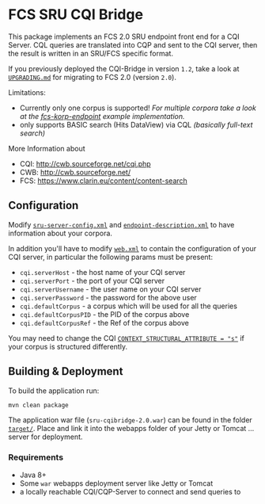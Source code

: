 # FCS SRU CQI Bridge

This package implements an FCS 2.0 SRU endpoint front end for a CQI Server. CQL queries are translated into CQP and sent to the CQI server, then the result is written in an SRU/FCS specific format.

If you previously deployed the CQI-Bridge in version `1.2`, take a look at [`UPGRADING.md`](UPGRADING.md) for migrating to FCS 2.0 (version `2.0`).

Limitations:
- Currently only one corpus is supported! _For multiple corpora take a look at the [fcs-korp-endpoint](https://github.com/clarin-eric/fcs-korp-endpoint) example implementation._
- only supports BASIC search (Hits DataView) via CQL _(basically full-text search)_

More Information about
- CQI: http://cwb.sourceforge.net/cqi.php
- CWB: http://cwb.sourceforge.net/
- FCS: https://www.clarin.eu/content/content-search

## Configuration

Modify [`sru-server-config.xml`](src/main/webapp/WEB-INF/sru-server-config.xml) and [`endpoint-description.xml`](src/main/webapp/WEB-INF/endpoint-description.xml) to have information about your corpora.

In addition you'll have to modify [`web.xml`](src/main/webapp/WEB-INF/web.xml) to contain the configuration of your CQI server, in particular the following params must be present:
- `cqi.serverHost` - the host name of your CQI server
- `cqi.serverPort` - the port of your CQI server
- `cqi.serverUsername` - the user name on your CQI server
- `cqi.serverPassword` - the password for the above user
- `cqi.defaultCorpus` - a corpus which will be used for all the queries
- `cqi.defaultCorpusPID` - the PID of the corpus above
- `cqi.defaultCorpusRef` - the Ref of the corpus above

You may need to change the CQI [`CONTEXT_STRUCTURAL_ATTRIBUTE = "s"`](src/main/java/eu/clarin/sru/cqibridge/CqiSRUSearchEngine.java) if your corpus is structured differently.

## Building & Deployment

To build the application run:

```bash
mvn clean package
```

The application war file (`sru-cqibridge-2.0.war`) can be found in the folder [`target/`](target/).
Place and link it into the webapps folder of your Jetty or Tomcat ... server for deployment.

### Requirements

- Java 8+
- Some `war` webapps deployment server like Jetty or Tomcat
- a locally reachable CQI/CQP-Server to connect and send queries to
